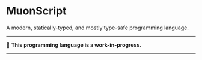 # MuonScript
A modern, statically-typed, and mostly type-safe programming language.

---

🚧 **This programming language is a work-in-progress.**

---
